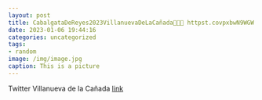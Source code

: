 ```yaml
---
layout: post
title: CabalgataDeReyes2023VillanuevaDeLaCañada👑👑👑 httpst.covpxbwN9WGW
date: 2023-01-06 19:44:16
categories: uncategorized
tags:
- random
image: /img/image.jpg
caption: This is a picture
---
```

Twitter Villanueva de la Cañada [link](https://twitter.com/AytoVDLCanada/status/1611085636815179778)
